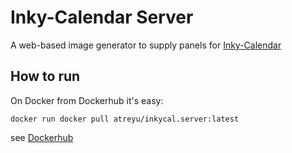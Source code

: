 # Inky-Calendar Server

A web-based image generator to supply panels for [Inky-Calendar](https://github.com/aceisace/Inky-Calendar)

## How to run

On Docker from Dockerhub it's easy:

```
docker run docker pull atreyu/inkycal.server:latest
```

see [Dockerhub](https://hub.docker.com/r/atreyu/inkycal.server)
